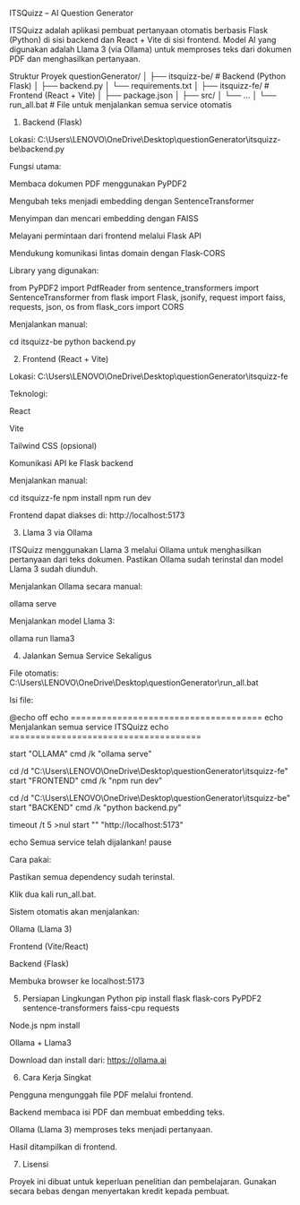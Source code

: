ITSQuizz – AI Question Generator

ITSQuizz adalah aplikasi pembuat pertanyaan otomatis berbasis Flask (Python) di sisi backend dan React + Vite di sisi frontend.
Model AI yang digunakan adalah Llama 3 (via Ollama) untuk memproses teks dari dokumen PDF dan menghasilkan pertanyaan.

Struktur Proyek
questionGenerator/
│
├── itsquizz-be/               # Backend (Python Flask)
│   ├── backend.py
│   └── requirements.txt
│
├── itsquizz-fe/               # Frontend (React + Vite)
│   ├── package.json
│   ├── src/
│   └── ...
│
└── run_all.bat                # File untuk menjalankan semua service otomatis

1. Backend (Flask)

Lokasi:
C:\Users\LENOVO\OneDrive\Desktop\questionGenerator\itsquizz-be\backend.py

Fungsi utama:

Membaca dokumen PDF menggunakan PyPDF2

Mengubah teks menjadi embedding dengan SentenceTransformer

Menyimpan dan mencari embedding dengan FAISS

Melayani permintaan dari frontend melalui Flask API

Mendukung komunikasi lintas domain dengan Flask-CORS

Library yang digunakan:

from PyPDF2 import PdfReader
from sentence_transformers import SentenceTransformer
from flask import Flask, jsonify, request
import faiss, requests, json, os
from flask_cors import CORS


Menjalankan manual:

cd itsquizz-be
python backend.py

2. Frontend (React + Vite)

Lokasi:
C:\Users\LENOVO\OneDrive\Desktop\questionGenerator\itsquizz-fe

Teknologi:

React

Vite

Tailwind CSS (opsional)

Komunikasi API ke Flask backend

Menjalankan manual:

cd itsquizz-fe
npm install
npm run dev


Frontend dapat diakses di:
http://localhost:5173

3. Llama 3 via Ollama

ITSQuizz menggunakan Llama 3 melalui Ollama untuk menghasilkan pertanyaan dari teks dokumen.
Pastikan Ollama sudah terinstal dan model Llama 3 sudah diunduh.

Menjalankan Ollama secara manual:

ollama serve


Menjalankan model Llama 3:

ollama run llama3

4. Jalankan Semua Service Sekaligus

File otomatis:
C:\Users\LENOVO\OneDrive\Desktop\questionGenerator\run_all.bat

Isi file:

@echo off
echo =====================================
echo  Menjalankan semua service ITSQuizz
echo =====================================

start "OLLAMA" cmd /k "ollama serve"

cd /d "C:\Users\LENOVO\OneDrive\Desktop\questionGenerator\itsquizz-fe"
start "FRONTEND" cmd /k "npm run dev"

cd /d "C:\Users\LENOVO\OneDrive\Desktop\questionGenerator\itsquizz-be"
start "BACKEND" cmd /k "python backend.py"

timeout /t 5 >nul
start "" "http://localhost:5173"

echo Semua service telah dijalankan!
pause


Cara pakai:

Pastikan semua dependency sudah terinstal.

Klik dua kali run_all.bat.

Sistem otomatis akan menjalankan:

Ollama (Llama 3)

Frontend (Vite/React)

Backend (Flask)

Membuka browser ke localhost:5173

5. Persiapan Lingkungan
Python
pip install flask flask-cors PyPDF2 sentence-transformers faiss-cpu requests

Node.js
npm install

Ollama + Llama3

Download dan install dari:
https://ollama.ai

6. Cara Kerja Singkat

Pengguna mengunggah file PDF melalui frontend.

Backend membaca isi PDF dan membuat embedding teks.

Ollama (Llama 3) memproses teks menjadi pertanyaan.

Hasil ditampilkan di frontend.

7. Lisensi

Proyek ini dibuat untuk keperluan penelitian dan pembelajaran.
Gunakan secara bebas dengan menyertakan kredit kepada pembuat.

